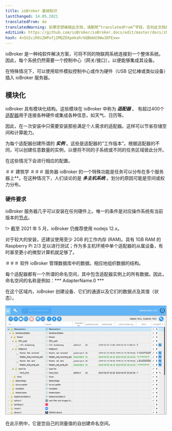 ```yaml
---
title: ioBroker 基础知识
lastChanged: 14.05.2021
translatedFrom: de
translatedWarning: 如果您想编辑此文档，请删除“translatedFrom”字段，否则此文档将再次自动翻译
editLink: https://github.com/ioBroker/ioBroker.docs/edit/master/docs/zh-cn/basics/README.md
hash: 4nSU2ciROiZWPofjIMQZOXpmkahrbQBmUU3WwJDFExw=
---
```

ioBroker 是一种纯软件解决方案，可将不同的物联网系统连接到一个整体系统。因此，每个系统仍然需要一个控制中心（网关/接口），以便能够集成其设备。

在特殊情况下，可以使用软件模拟控制中心或作为硬件（USB 记忆棒或类似设备）插入 ioBroker 服务器。

## 模块化
ioBroker 具有模块化结构。这些模块在 ioBroker 中称为 ***适配器*** 。
有超过400个[适配器](http://download.iobroker.net/list.html)用于连接各种硬件或集成各种信息，如天气、日历等。

因此，在一次安装中只需要安装那些满足个人需求的适配器。这样可以节省存储空间和计算能力。

为每个适配器创建所谓的 ***实例*** 。这些是适配器的“工作版本”。根据适配器的不同，可以创建任意数量的实例，以便将不同的子系统或不同的任务区域彼此分开。

在这些情况下会进行相应的配置。

＃＃ 建筑学
＃＃＃ 服务器
ioBroker 的一个特殊功能是任务可以分布在多个服务器上**。在这种情况下，人们谈论的是 ***多主机系统*** 。划分的原因可能是空间或权力分布。

### 硬件要求
ioBroker 服务器几乎可以安装在任何硬件上。唯一的条件是对应操作系统有当前版本的[节点](https://nodejs.org/en/download/)。

!> 截至 2021 年 5 月，ioBroker 仍推荐使用 nodejs 12.x。

对于较大的安装，还建议使用至少 2GB 的工作内存 (RAM)。具有 1GB RAM 的 Raspberry Pi 2/3 足以进行测试；作为多主机环境中单个适配器的从属设备，有时甚至更小的微型计算机就足够了。

＃＃＃ 软件
ioBroker 管理数据库中的数据。相应地组织数据的结构。

每个适配器都有一个所谓的命名空间，其中包含适配器实例上的所有数据。因此，命名空间的名称是例如：*** AdapterName.0 ***

在这个区域内，ioBroker 创建设备、它们的通道以及它们的数据点及其值（状态）。

![对象结构](../../de/basics/../admin/media/ADMIN_Objekte_status_tree.png)

在此示例中，它是您自己的测量值的自创建命名空间。

[Adapter]: http://download.iobroker.net/list.html

[nodejs]: https://nodejs.org